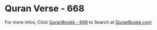 # Quran Verse - 668 

For more infos, Click [QuranBookk - 668](https://www.quranbookk.com/quran/search?q=668) to Search at [QuranBookk.com](http://quranbookk.com/)